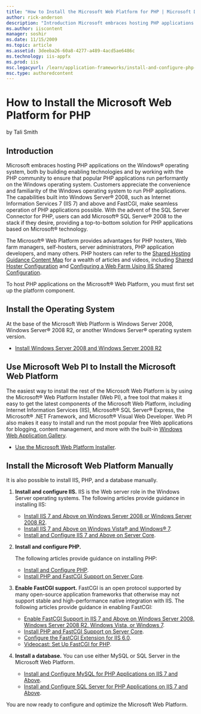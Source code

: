 ```yaml
---
title: "How to Install the Microsoft Web Platform for PHP | Microsoft Docs"
author: rick-anderson
description: "Introduction Microsoft embraces hosting PHP applications on the Windows ® operating system, both by building enabling technologies and by working with the PH..."
ms.author: iiscontent
manager: soshir
ms.date: 11/15/2009
ms.topic: article
ms.assetid: 3deeba26-60a8-4277-a489-4acd5ae6486c
ms.technology: iis-appfx
ms.prod: iis
msc.legacyurl: /learn/application-frameworks/install-and-configure-php-on-iis/how-to-install-the-microsoft-web-platform-for-php
msc.type: authoredcontent
---
```

How to Install the Microsoft Web Platform for PHP
====================
by Tali Smith

## Introduction

Microsoft embraces hosting PHP applications on the Windows® operating system, both by building enabling technologies and by working with the PHP community to ensure that popular PHP applications run performantly on the Windows operating system. Customers appreciate the convenience and familiarity of the Windows operating system to run PHP applications. The capabilities built into Windows Server® 2008, such as Internet Information Services 7 (IIS 7) and above and FastCGI, make seamless operation of PHP applications possible. With the advent of the SQL Server Connector for PHP, users can add Microsoft® SQL Server® 2008 to the stack if they desire, providing a top-to-bottom solution for PHP applications based on Microsoft® technology.

The Microsoft® Web Platform provides advantages for PHP hosters, Web farm managers, self-hosters, server administrators, PHP application developers, and many others. PHP hosters can refer to the [Shared Hosting Guidance Content Map](../../web-hosting/getting-started/shared-hosting-content-map.md) for a wealth of articles and videos, including [Shared Hoster Configuration](../../web-hosting/planning-the-web-hosting-architecture/shared-hosting-configuration.md) and [Configuring a Web Farm Using IIS Shared Configuration](../../manage/managing-your-configuration-settings/configuring-a-web-farm-using-iis-shared-configuration.md).

To host PHP applications on the Microsoft® Web Platform, you must first set up the platform component.

## Install the Operating System

At the base of the Microsoft Web Platform is Windows Server 2008, Windows Server® 2008 R2, or another Windows Server® operating system version.

- [Install Windows Server 2008 and Windows Server 2008 R2](../../install/installing-iis-7/install-windows-server-2008-and-windows-server-2008-r2.md)

## Use Microsoft Web PI to Install the Microsoft Web Platform

The easiest way to install the rest of the Microsoft Web Platform is by using the Microsoft® Web Platform Installer (Web PI), a free tool that makes it easy to get the latest components of the Microsoft Web Platform, including Internet Information Services (IIS), Microsoft® SQL Server® Express, the Microsoft® .NET Framework, and Microsoft® Visual Web Developer. Web PI also makes it easy to install and run the most popular free Web applications for blogging, content management, and more with the built-in [Windows Web Application Gallery](https://www.microsoft.com/web/gallery/ "Windows Web Application Gallery").

- [Use the Microsoft Web Platform Installer](../../install/web-platform-installer/using-the-microsoft-web-platform-installer.md).

## Install the Microsoft Web Platform Manually

It is also possible to install IIS, PHP, and a database manually.

1. **Install and configure IIS.** IIS is the Web server role in the Windows Server operating systems. The following articles provide guidance in installing IIS:  

    - [Install IIS 7 and Above on Windows Server 2008 or Windows Server 2008 R2](../../install/installing-iis-7/installing-iis-7-and-above-on-windows-server-2008-or-windows-server-2008-r2.md).
    - [Install IIS 7 and Above on Windows Vista® and Windows® 7](../../install/installing-iis-7/installing-iis-on-windows-vista-and-windows-7.md).
    - [Install and Configure IIS 7 and Above on Server Core](../../install/installing-iis-7/install-and-configure-iis-on-server-core.md).
2. **Install and configure PHP.**  

    The following articles provide guidance on installing PHP:

    - [Install and Configure PHP](install-and-configure-php.md).
    - [Install PHP and FastCGI Support on Server Core](install-php-and-fastcgi-support-on-server-core.md).
3. **Enable FastCGI support.** FastCGI is an open protocol supported by many open-source application frameworks that otherwise may not support stable and high-performance native integration with IIS. The following articles provide guidance in enabling FastCGI:  

    - [Enable FastCGI Support in IIS 7 and Above on Windows Server 2008, Windows Server 2008 R2. Windows Vista, or Windows 7](enable-fastcgi-support-in-iis-7-on-windows-server-2008-windows-server-2008-r2-windows-vista-or-windows-7.md).
    - [Install PHP and FastCGI Support on Server Core](install-php-and-fastcgi-support-on-server-core.md).
    - [Configure the FastCGI Extension for IIS 6.0](configuring-the-fastcgi-extension-for-iis-60.md).
    - [Videocast: Set Up FastCGI for PHP](../running-php-applications-on-iis/set-up-fastcgi-for-php.md).
4. **Install a database.** You can use either MySQL or SQL Server in the Microsoft Web Platform.  

    - [Install and Configure MySQL for PHP Applications on IIS 7 and Above](install-and-configure-mysql-for-php-applications-on-iis-7-and-above.md).
    - [Install and Configure SQL Server for PHP Applications on IIS 7 and Above](install-and-configure-sql-server-2008-for-php-applications-on-iis-7-and-above.md).

You are now ready to configure and optimize the Microsoft Web Platform.